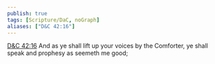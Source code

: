 ```yaml
---
publish: true
tags: [Scripture/DaC, noGraph]
aliases: ["D&C 42:16"]
---
```

[D&C 42:16](https://churchofjesuschrist.org/study/scriptures/dc-testament/dc/42?lang=eng&id=p16#p16) And as ye shall lift up your voices by the Comforter, ye shall speak and prophesy as seemeth me good;
